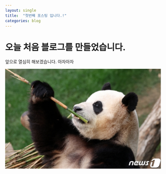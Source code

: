 ```yaml
---
layout: single
title:  "첫번째 포스팅 입니다.!"
categories: blog
---
```


# 오늘 처음 블로그를 만들었습니다.

앞으로 열심히 해보겠습니다. 아자아자

![pubao](../images/스크린샷%202024-03-04%20142042.png)